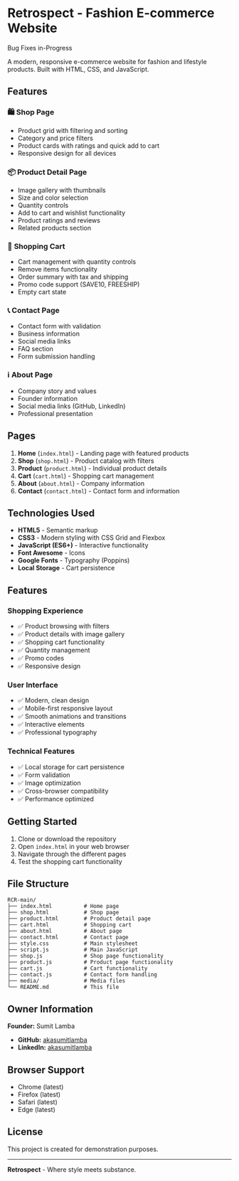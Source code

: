 # Retrospect - Fashion E-commerce Website

Bug Fixes in-Progress

A modern, responsive e-commerce website for fashion and lifestyle products. Built with HTML, CSS, and JavaScript.


## Features

### 🛍️ **Shop Page**
- Product grid with filtering and sorting
- Category and price filters
- Product cards with ratings and quick add to cart
- Responsive design for all devices

### 📦 **Product Detail Page**
- Image gallery with thumbnails
- Size and color selection
- Quantity controls
- Add to cart and wishlist functionality
- Product ratings and reviews
- Related products section

### 🛒 **Shopping Cart**
- Cart management with quantity controls
- Remove items functionality
- Order summary with tax and shipping
- Promo code support (SAVE10, FREESHIP)
- Empty cart state

### 📞 **Contact Page**
- Contact form with validation
- Business information
- Social media links
- FAQ section
- Form submission handling

### ℹ️ **About Page**
- Company story and values
- Founder information
- Social media links (GitHub, LinkedIn)
- Professional presentation

## Pages

1. **Home** (`index.html`) - Landing page with featured products
2. **Shop** (`shop.html`) - Product catalog with filters
3. **Product** (`product.html`) - Individual product details
4. **Cart** (`cart.html`) - Shopping cart management
5. **About** (`about.html`) - Company information
6. **Contact** (`contact.html`) - Contact form and information

## Technologies Used

- **HTML5** - Semantic markup
- **CSS3** - Modern styling with CSS Grid and Flexbox
- **JavaScript (ES6+)** - Interactive functionality
- **Font Awesome** - Icons
- **Google Fonts** - Typography (Poppins)
- **Local Storage** - Cart persistence

## Features

### Shopping Experience
- ✅ Product browsing with filters
- ✅ Product details with image gallery
- ✅ Shopping cart functionality
- ✅ Quantity management
- ✅ Promo codes
- ✅ Responsive design

### User Interface
- ✅ Modern, clean design
- ✅ Mobile-first responsive layout
- ✅ Smooth animations and transitions
- ✅ Interactive elements
- ✅ Professional typography

### Technical Features
- ✅ Local storage for cart persistence
- ✅ Form validation
- ✅ Image optimization
- ✅ Cross-browser compatibility
- ✅ Performance optimized

## Getting Started

1. Clone or download the repository
2. Open `index.html` in your web browser
3. Navigate through the different pages
4. Test the shopping cart functionality

## File Structure

```
RCR-main/
├── index.html          # Home page
├── shop.html           # Shop page
├── product.html        # Product detail page
├── cart.html           # Shopping cart
├── about.html          # About page
├── contact.html        # Contact page
├── style.css           # Main stylesheet
├── script.js           # Main JavaScript
├── shop.js             # Shop page functionality
├── product.js          # Product page functionality
├── cart.js             # Cart functionality
├── contact.js          # Contact form handling
├── media/              # Media files
└── README.md           # This file
```

## Owner Information

**Founder:** Sumit Lamba
- **GitHub:** [akasumitlamba](https://github.com/akasumitlamba)
- **LinkedIn:** [akasumitlamba](https://linkedin.com/in/akasumitlamba)

## Browser Support

- Chrome (latest)
- Firefox (latest)
- Safari (latest)
- Edge (latest)

## License

This project is created for demonstration purposes.

---

**Retrospect** - Where style meets substance.
